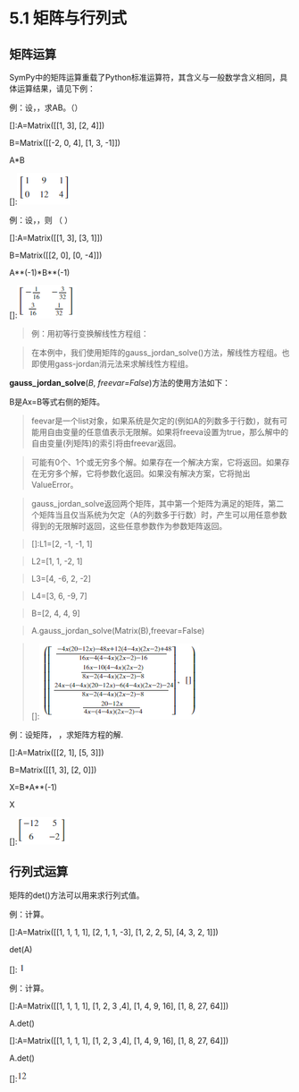 # 5.1 矩阵与行列式

## 矩阵运算

SymPy中的矩阵运算重载了Python标准运算符，其含义与一般数学含义相同，具体运算结果，请见下例：

例：设，，求AB。（）

[]:A=Matrix([[1, 3], [2, 4]])

B=Matrix([[-2, 0, 4], [1, 3, -1]])

A\*B

[]:![](../media/7f0e1c0a2372a6c42b71ed34c26ad2df.png)

例：设，，则 （ ）

[]:A=Matrix([[1, 3], [3, 1]])

B=Matrix([[2, 0], [0, -4]])

A\*\*(-1)\*B\*\*(-1)

[]:![](../media/c41fba84d1bf1d483b59a403370c83c2.png)

>   例：用初等行变换解线性方程组：

>   在本例中，我们使用矩阵的gauss_jordan_solve()方法，解线性方程组。也即使用gass-jordan消元法来求解线性方程组。

**gauss_jordan\_solve**(*B*, *freevar=False*)方法的使用方法如下：

B是Ax=B等式右侧的矩阵。

>   feevar是一个list对象，如果系统是欠定的(例如A的列数多于行数)，就有可能用自由变量的任意值表示无限解。如果将freeva设置为true，那么解中的自由变量(列矩阵)的索引将由freevar返回。

>   可能有0个、1个或无穷多个解。如果存在一个解决方案，它将返回。如果存在无穷多个解，它将参数化返回。如果没有解决方案，它将抛出ValueError。

>   gauss_jordan_solve返回两个矩阵，其中第一个矩阵为满足的矩阵，第二个矩阵当且仅当系统为欠定（A的列数多于行数）时，产生可以用任意参数得到的无限解时返回，这些任意参数作为参数矩阵返回。

>   []:L1=[2, -1, -1, 1]

>   L2=[1, 1, -2, 1]

>   L3=[4, -6, 2, -2]

>   L4=[3, 6, -9, 7]

>   B=[2, 4, 4, 9]

>   A.gauss\_jordan_solve(Matrix(B),freevar=False)

>   []:![](../media/e870faa86200f2fe95cba5ac510ac236.png)

例：设矩阵， ，求矩阵方程的解.

[]:A=Matrix([[2, 1], [5, 3]])

B=Matrix([[1, 3], [2, 0]])

X=B\*A\*\*(-1)

X

[]:![](../media/42c336d0694f177a6aed1bd4c5d04b0e.png)

## 行列式运算

矩阵的det()方法可以用来求行列式值。

例：计算。

[]:A=Matrix([[1, 1, 1, 1], [2, 1, 1, -3], [1, 2, 2, 5], [4, 3, 2, 1]])

det(A)

[]:![](../media/326aa6616fffa1419c8e391b63269aa6.png)

例：计算。

[]:A=Matrix([[1, 1, 1, 1], [1, 2, 3 ,4], [1, 4, 9, 16], [1, 8, 27, 64]])

A.det()

[]:A=Matrix([[1, 1, 1, 1], [1, 2, 3 ,4], [1, 4, 9, 16], [1, 8, 27, 64]])

A.det()

[]:![](../media/df7326a3f9feef409d46575b133cff11.png)